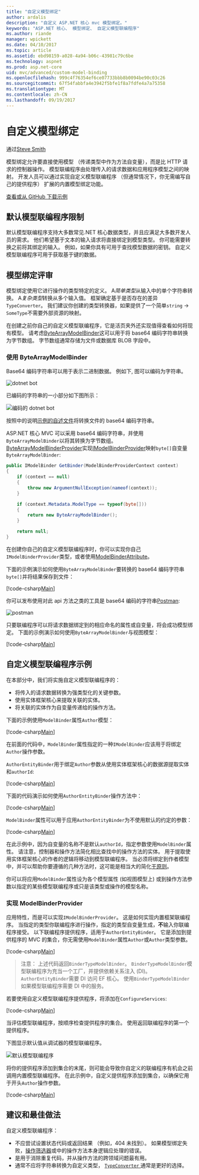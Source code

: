 ```yaml
---
title: "自定义模型绑定"
author: ardalis
description: "自定义 ASP.NET 核心 mvc 模型绑定。"
keywords: "ASP.NET 核心、 模型绑定、 自定义模型联编程序"
ms.author: riande
manager: wpickett
ms.date: 04/10/2017
ms.topic: article
ms.assetid: ebd98159-a028-4a94-b06c-43981c79c6be
ms.technology: aspnet
ms.prod: asp.net-core
uid: mvc/advanced/custom-model-binding
ms.openlocfilehash: 999c4f76354ef6ce07733bbb8b0094be90c03c26
ms.sourcegitcommit: 67f54fabbfa4e3942f5bfe1f8a7fdfe4a7a75358
ms.translationtype: MT
ms.contentlocale: zh-CN
ms.lasthandoff: 09/19/2017
---
```

# <a name="custom-model-binding"></a>自定义模型绑定

通过[Steve Smith](https://ardalis.com/)

模型绑定允许要直接使用模型 （传递类型中作为方法自变量），而是比 HTTP 请求的控制器操作。 模型联编程序由处理传入的请求数据和应用程序模型之间的映射。 开发人员可以通过实现自定义模型联编程序 （但通常情况下，你无需编写自己的提供程序） 扩展的内置模型绑定功能。

[查看或从 GitHub 下载示例](https://github.com/aspnet/Docs/tree/master/aspnetcore/mvc/advanced/custom-model-binding/)

## <a name="default-model-binder-limitations"></a>默认模型联编程序限制

默认模型联编程序支持大多数常见.NET 核心数据类型，并且应满足大多数开发人员的需求。 他们希望基于文本的输入请求将直接绑定到模型类型。 你可能需要转换之前将其绑定的输入。 例如，如果你具有可用于查找模型数据的密钥。 自定义模型联编程序可用于获取基于键的数据。

## <a name="model-binding-review"></a>模型绑定评审

模型绑定使用它进行操作的类型特定的定义。 A*简单类型*从输入中的单个字符串转换。 A*复杂类型*转换从多个输入值。 框架确定基于是否存在的差异`TypeConverter`。 我们建议你创建的类型转换器，如果提供了一个简单`string`  ->  `SomeType`不需要外部资源的映射。

在创建之前你自己的自定义模型联编程序，它是活页夹外还实现值得查看如何将现有模型。 请考虑[ByteArrayModelBinder](https://docs.microsoft.com/aspnet/core/api/microsoft.aspnetcore.mvc.modelbinding.binders.bytearraymodelbinder)这可以用于将 base64 编码字符串转换为字节数组。 字节数组通常存储为文件或数据库 BLOB 字段中。

### <a name="working-with-the-bytearraymodelbinder"></a>使用 ByteArrayModelBinder

Base64 编码字符串可以用于表示二进制数据。 例如下, 图可以编码为字符串。

![dotnet bot](custom-model-binding/images/bot.png "dotnet bot")

已编码的字符串的一小部分如下图所示：

![编码的 dotnet bot](custom-model-binding/images/encoded-bot.png "dotnet bot 编码")

按照中的说明[示例的自述文件](https://github.com/aspnet/Docs/blob/master/aspnetcore/mvc/advanced/custom-model-binding/sample/CustomModelBindingSample/README.md)将转换文件的 base64 编码字符串。

ASP.NET 核心 MVC 可以采用 base64 编码字符串，并使用`ByteArrayModelBinder`以将其转换为字节数组。 [ByteArrayModelBinderProvider](https://docs.microsoft.com/aspnet/core/api/microsoft.aspnetcore.mvc.modelbinding.binders.bytearraymodelbinderprovider)实现[IModelBinderProvider](https://docs.microsoft.com/aspnet/core/api/microsoft.aspnetcore.mvc.modelbinding.imodelbinderprovider)映射`byte[]`自变量`ByteArrayModelBinder`:

```csharp
public IModelBinder GetBinder(ModelBinderProviderContext context)
{
    if (context == null)
    {
        throw new ArgumentNullException(nameof(context));
    }

    if (context.Metadata.ModelType == typeof(byte[]))
    {
        return new ByteArrayModelBinder();
    }

    return null;
}
```

在创建你自己的自定义模型联编程序时，你可以实现你自己`IModelBinderProvider`类型，或者使用[ModelBinderAttribute](https://docs.microsoft.com/aspnet/core/api/microsoft.aspnetcore.mvc.modelbinderattribute)。

下面的示例演示如何使用`ByteArrayModelBinder`要转换的 base64 编码字符串`byte[]`并将结果保存到文件：

[!code-csharp[Main](custom-model-binding/sample/CustomModelBindingSample/Controllers/ImageController.cs?name=post1&highlight=3)]

你可以发布使用对此 api 方法之类的工具是 base64 编码的字符串[Postman](https://www.getpostman.com/):

![postman](custom-model-binding/images/postman.png "postman")

只要联编程序可以将请求数据绑定到的相应命名的属性或自变量，将会成功模型绑定。 下面的示例演示如何使用`ByteArrayModelBinder`与视图模型：

[!code-csharp[Main](custom-model-binding/sample/CustomModelBindingSample/Controllers/ImageController.cs?name=post2&highlight=2)]

## <a name="custom-model-binder-sample"></a>自定义模型联编程序示例

在本部分中，我们将实施自定义模型联编程序的：

- 将传入的请求数据转换为强类型化的关键参数。
- 使用实体框架核心来提取关联的实体。
- 将关联的实体作为自变量传递给的操作方法。

下面的示例使用`ModelBinder`属性`Author`模型：

[!code-csharp[Main](custom-model-binding/sample/CustomModelBindingSample/Data/Author.cs?highlight=10)]

在前面的代码中，`ModelBinder`属性指定的一种`IModelBinder`应该用于将绑定`Author`操作参数。 

`AuthorEntityBinder`用于绑定`Author`参数从使用实体框架核心的数据源提取实体和`authorId`:

[!code-csharp[Main](custom-model-binding/sample/CustomModelBindingSample/Binders/AuthorEntityBinder.cs?name=demo)]

下面的代码演示如何使用`AuthorEntityBinder`操作方法中：

[!code-csharp[Main](custom-model-binding/sample/CustomModelBindingSample/Controllers/BoundAuthorsController.cs?name=demo2&highlight=2)]

`ModelBinder`属性可以用于应用`AuthorEntityBinder`为不使用默认的约定的参数：

[!code-csharp[Main](custom-model-binding/sample/CustomModelBindingSample/Controllers/BoundAuthorsController.cs?name=demo1&highlight=2)]

在此示例中，因为自变量的名称不是默认`authorId`，指定参数使用`ModelBinder`属性。 请注意，控制器和操作方法简化相比查找中的操作方法的实体。 用于提取使用实体框架核心的作者的逻辑将移动到模型联编程序。 当必须将绑定到作者模型中，并可以帮助你要遵循的几种方法时，这可能是相当大的简化[干原则](http://deviq.com/don-t-repeat-yourself/)。

你可以将应用`ModelBinder`属性设为各个模型属性 (如视图模型上) 或到操作方法参数以指定的某些模型联编程序或只是该类型或操作的模型名称。

### <a name="implementing-a-modelbinderprovider"></a>实现 ModelBinderProvider

应用特性，而是可以实现`IModelBinderProvider`。 这是如何实现内置框架联编程序。 当指定的类型你联编程序进行操作，指定的类型自变量生成，**不**输入你联编程序接受。 以下联编程序提供程序，适用于`AuthorEntityBinder`。 它是添加到提供程序的 MVC 的集合，你无需使用`ModelBinder`属性`Author`或`Author`类型参数。

[!code-csharp[Main](custom-model-binding/sample/CustomModelBindingSample/Binders/AuthorEntityBinderProvider.cs?highlight=17-20)]

> 注意： 上述代码返回`BinderTypeModelBinder`。 `BinderTypeModelBinder`模型联编程序为充当一个工厂，并提供依赖关系注入 (DI)。 `AuthorEntityBinder`需要 DI 访问 EF 核心。 使用`BinderTypeModelBinder`如果模型联编程序需要 DI 中的服务。

若要使用自定义模型联编程序提供程序，将添加在`ConfigureServices`:

[!code-csharp[Main](custom-model-binding/sample/CustomModelBindingSample/Startup.cs?name=callout&highlight=5-9)]

当评估模型联编程序，按顺序检查提供程序的集合。 使用返回联编程序的第一个提供程序。

下图显示默认值从调试器的模型联编程序。

![默认模型联编程序](custom-model-binding/images/default-model-binders.png "默认模型联编程序")

将你的提供程序添加到集合的末尾，则可能会导致你自定义的联编程序有机会之前调用内置模型联编程序。 在此示例中，自定义提供程序添加到集合，以确保它用于开头`Author`操作参数。

[!code-csharp[Main](custom-model-binding/sample/CustomModelBindingSample/Startup.cs?name=callout&highlight=5-9)]

## <a name="recommendations-and-best-practices"></a>建议和最佳做法

自定义模型联编程序：
- 不应尝试设置状态代码或返回结果 （例如，404 未找到）。 如果模型绑定失败，[操作筛选器](xref:mvc/controllers/filters)或中的操作方法本身逻辑应处理的错误。
- 是用于消除重复代码，并从操作方法的跨领域问题最有用。
- 通常不应将字符串转换为自定义类型， [ `TypeConverter` ](https://docs.microsoft.com//dotnet/api/system.componentmodel.typeconverter)通常是更好的选择。
